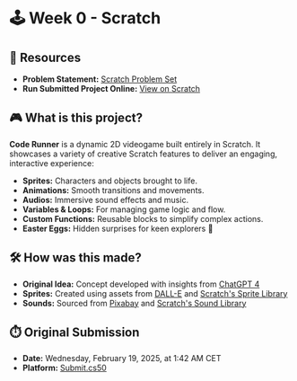 # 🕹️ Week 0 - Scratch

## 🔗 Resources
- **Problem Statement:** [Scratch Problem Set](https://cs50.harvard.edu/x/2025/psets/0/scratch/)
- **Run Submitted Project Online:** [View on Scratch](https://scratch.mit.edu/projects/1134141129/)

## 🎮 What is this project?
**Code Runner** is a dynamic 2D videogame built entirely in Scratch. It showcases a variety of creative Scratch features to deliver an engaging, interactive experience:
- **Sprites:** Characters and objects brought to life.
- **Animations:** Smooth transitions and movements.
- **Audios:** Immersive sound effects and music.
- **Variables & Loops:** For managing game logic and flow.
- **Custom Functions:** Reusable blocks to simplify complex actions.
- **Easter Eggs:** Hidden surprises for keen explorers 👀

## 🛠️ How was this made?
- **Original Idea:** Concept developed with insights from [ChatGPT 4](https://openai.com/chatgpt)
- **Sprites:** Created using assets from [DALL-E](https://openai.com/dall-e) and [Scratch's Sprite Library](https://scratch.mit.edu/)
- **Sounds:** Sourced from [Pixabay](https://pixabay.com) and [Scratch's Sound Library](https://scratch.mit.edu/)

## ⏱️ Original Submission
- **Date:** Wednesday, February 19, 2025, at 1:42 AM CET
- **Platform:** [Submit.cs50](https://submit.cs50.io/upload/cs50/problems/2025/x/scratch)
